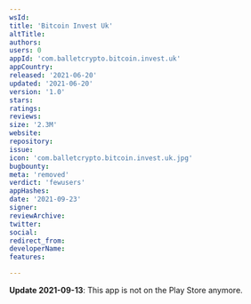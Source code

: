 ```yaml
---
wsId: 
title: 'Bitcoin Invest Uk'
altTitle: 
authors: 
users: 0
appId: 'com.balletcrypto.bitcoin.invest.uk'
appCountry: 
released: '2021-06-20'
updated: '2021-06-20'
version: '1.0'
stars: 
ratings: 
reviews: 
size: '2.3M'
website: 
repository: 
issue: 
icon: 'com.balletcrypto.bitcoin.invest.uk.jpg'
bugbounty: 
meta: 'removed'
verdict: 'fewusers'
appHashes: 
date: '2021-09-23'
signer: 
reviewArchive: 
twitter: 
social: 
redirect_from: 
developerName: 
features: 

---
```


**Update 2021-09-13**: This app is not on the Play Store anymore.

<!-- Emanuel thinks this is probably a scam. See https://gitlab.com/walletscrutiny/walletScrutinyCom/-/issues/314 -->
